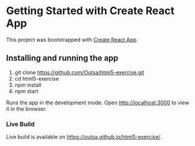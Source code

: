 # Getting Started with Create React App

This project was bootstrapped with [Create React App](https://github.com/facebook/create-react-app).

## Installing and running the app

1. git clone https://github.com/Outsa/html5-exercise.git
2. cd html5-exercise
3. npm install
4. npm start

Runs the app in the development mode.
Open [http://localhost:3000](http://localhost:3000) to view it in the browser.

### Live Build
Live build is available on https://outsa.github.io/html5-exercise/.
